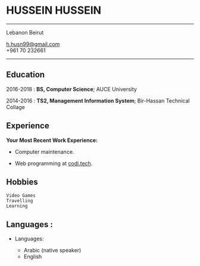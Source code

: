 HUSSEIN HUSSEIN
============

-------------------     ----------------------------
Lebanon                              Beirut

h.husn99@gmail.com               
   +961 70 232661
                      
-------------------     ----------------------------

Education
---------

2016-2018
:   **BS, Computer Science**; AUCE University

    

2014-2016
:   **TS2, Management Information System**; Bir-Hassan Technical Collage

    

Experience
----------

**Your Most Recent Work Experience:**

* Computer maintenance.

* Web programming at [codi.tech](http://www.codi.tech). 

Hobbies
--------------------



    Video Games
    Travelling
    Learning



Languages :
----------------------------------------

* Languages:

     * Arabic (native speaker)
     * English
     

